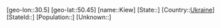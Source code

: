 ﻿---
location: [50.45,30.5]
type: City
tags:
- geo/City


SpocWebEntityId: 31422
isDeleted: false
confidential: public

---
[geo-lon::30.5]
[geo-lat::50.45]
[name::Kiew]
[State::]
[Country::[Ukraine](geo/Continent/Europe/Ukraine.md)]
[StateId::]
[Population::]
[Unknown::]

